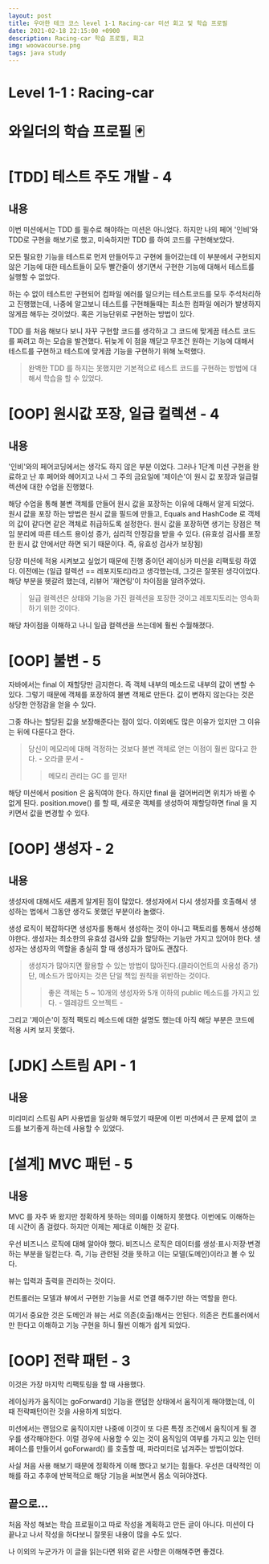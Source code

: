 ```yaml
---
layout: post
title: 우아한 테크 코스 level 1-1 Racing-car 미션 회고 및 학습 프로필
date: 2021-02-18 22:15:00 +0900
description: Racing-car 학습 프로필, 회고
img: woowacourse.png
tags: java study
---
```


# Level 1-1 : Racing-car

# 와일더의 학습 프로필 🃏

# [TDD] 테스트 주도 개발 - 4
## 내용
이번 미션에서는 TDD 를 필수로 해야하는 미션은 아니었다.
하지만 나의 페어 '인비'와 TDD로 구현을 해보기로 했고, 미숙하지만 TDD 를 하여 코드를 구현해보았다.

모든 필요한 기능을 테스트로 먼저 만들어두고 구현에 들어갔는데
이 부분에서 구현되지 않은 기능에 대한 테스트들이 모두 빨간줄이 생기면서
구현한 기능에 대해서 테스트를 실행할 수 없었다.

하는 수 없이 테스트만 구현되어 컴파일 에러를 일으키는 테스트코드를 모두 주석처리하고 진행했는데,
나중에 알고보니 테스트를 구현해둘때는 최소한 컴파일 에러가 발생하지 않게끔 해두는 것이었다.
혹은 기능단위로 구현하는 방법이 있다.

TDD 를 처음 해보다 보니 자꾸 구현할 코드를 생각하고 그 코드에 맞게끔 테스트 코드를 짜려고 하는 모습을 발견했다.
뒤늦게 이 점을 깨닫고 무조건 원하는 기능에 대해서 테스트를 구현하고 테스트에 맞게끔 기능을 구현하기 위해 노력했다.

> 완벽한 TDD 를 하지는 못했지만 기본적으로 테스트 코드를 구현하는 방법에 대해서 학습을 할 수 있었다.

# [OOP] 원시값 포장, 일급 컬렉션 - 4
## 내용
'인비'와의 페어코딩에서는 생각도 하지 않은 부분 이었다.
그러나 1단계 미션 구현을 완료하고 난 후 페어와 헤어지고 나서
그 주의 금요일에 '제이슨'이 원시 값 포장과 일급컬렉션에 대한 수업을 진행했다.

해당 수업을 통해 불변 객체를 만들어 원시 값을 포장하는 이유에 대해서 알게 되었다.
원시 값을 포장 하는 방법은 원시 값을 필드에 만들고, Equals and HashCode 로 객체의 값이 같다면 같은 객체로 취급하도록 설정한다.
원시 값을 포장하면 생기는 장점은 책임 분리에 따른 테스트 용이성 증가, 심리적 안정감을 받을 수 있다.
(유효성 검사를 포장한 원시 값 안에서만 하면 되기 때문이다. 즉, 유효성 검사가 보장됨)

당장 미션에 적용 시켜보고 싶었기 때문에 진행 중이던 레이싱카 미션을 리팩토링 하였다.
이전에는 (일급 컬렉션 == 레포지토리)라고 생각했는데, 그것은 잘못된 생각이었다.
해당 부분을 헷갈려 했는데, 리뷰어 '재연링'이 차이점을 알려주었다.

> 일급 컬렉션은 상태와 기능을 가진 컬렉션을 포장한 것이고 레포지토리는 영속화하기 위한 것이다.

해당 차이점을 이해하고 나니 일급 컬렉션을 쓰는데에 훨씬 수월해졌다.

# [OOP] 불변 - 5
자바에서는 final 이 재할당만 금지한다. 즉 객체 내부의 메소드로 내부의 값이 변할 수 있다.
그렇기 때문에 객체를 포장하여 불변 객체로 만든다. 값이 변하지 않는다는 것은 상당한 안정감을 얻을 수 있다.

그중 하나는 할당된 값을 보장해준다는 점이 있다.
이외에도 많은 이유가 있지만 그 이유는 뒤에 다룬다고 한다.
> 당신이 메모리에 대해 걱정하는 것보다 불변 객체로 얻는 이점이 훨씬 많다고 한다. - 오라클 문서 -
>> 메모리 관리는 GC 를 믿자!

해당 미션에서 position 은 움직여야 한다. 하지만 final 을 걸어버리면 위치가 바뀔 수 없게 된다.
position.move() 를 할 때, 새로운 객체를 생성하여 재할당하면 final 을 지키면서 값을 변경할 수 있다.

# [OOP] 생성자 - 2
## 내용
생성자에 대해서도 새롭게 알게된 점이 많았다.
생성자에서 다시 생성자를 호출해서 생성하는 법에서 그동안 생각도 못했던 부분이라 놀랬다.

생성 로직이 복잡하다면 생성자를 통해서 생성하는 것이 아니고 팩토리를 통해서 생성해야한다.
생성자는 최소한의 유효성 검사와 값을 할당하는 기능만 가지고 있어야 한다.
생성자는 생성자의 역할을 충실히 할 때 생성자가 많아도 괜찮다.

> 생성자가 많아지면 활용할 수 있는 방법이 많아진다.(클라이언트의 사용성 증가) 단, 메소드가 많아지는 것은 단일 책임 원칙을 위반하는 것이다.
>>좋은 객체는 5 ~ 10개의 생성자와 5개 이하의 public 메소드를 가지고 있다. - 엘레강트 오브젝트 -

그리고 '제이슨'이 정적 팩토리 메소드에 대한 설명도 했는데 아직 해당 부분은 코드에 적용 시켜 보지 못했다.

# [JDK] 스트림 API - 1
## 내용
미리미리 스트림 API 사용법을 일상화 해두었기 때문에 이번 미션에서 큰 문제 없이 코드를 보기좋게 하는데 사용할 수 있었다.

# [설계] MVC 패턴 - 5
## 내용
MVC 를 자주 봐 왔지만 정확하게 뜻하는 의미를 이해하지 못했다.
이번에도 이해하는데 시간이 좀 걸렸다. 하지만 이제는 제대로 이해한 것 같다.

우선 비즈니스 로직에 대해 알아야 했다.
비즈니스 로직은 데이터를 생성·표시·저장·변경하는 부분을 일컫는다.
즉, 기능 관련된 것을 뜻하고 이는 모델(도메인)이라고 볼 수 있다.

뷰는 입력과 출력을 관리하는 것이다.

컨트롤러는 모델과 뷰에서 구현한 기능을 서로 연결 해주기만 하는 역할을 한다.

여기서 중요한 것은 도메인과 뷰는 서로 의존(호출)해서는 안된다.
의존은 컨트롤러에서만 한다고 이해하고 기능 구현을 하니 훨씬 이해가 쉽게 되었다.

# [OOP] 전략 패턴 - 3
이것은 가장 마지막 리팩토링을 할 때 사용했다.

레이싱카가 움직이는 goForward() 기능을 랜덤한 상태에서 움직이게 해야했는데,
이 때 전략패턴이란 것을 사용하게 되었다.

미션에서는 랜덤으로 움직이지만 나중에 이것이 또 다른 특정 조건에서 움직이게 될 경우를 생각해야한다.
이럴 경우에 사용할 수 있는 것이 움직임의 여부를 가지고 있는 인터페이스를 만들어서 goForward() 를 호출할 때, 파라미터로 넘겨주는 방법이었다.

사실 처음 사용 해보기 때문에 정확하게 이해 했다고 보기는 힘들다.
우선은 대략적인 이해를 하고 추후에 반복적으로 해당 기능을 써보면서 몸소 익혀야겠다.

## 끝으로...

처음 작성 해보는 학습 프로필이고 따로 작성을 계획하고 만든 글이 아니다.
미션이 다 끝나고 나서 작성을 하다보니 잘못된 내용이 많을 수도 있다.

나 이외의 누군가가 이 글을 읽는다면 위와 같은 사항은 이해해주면 좋겠다.
